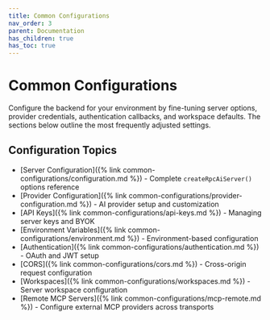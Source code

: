 ```yaml
---
title: Common Configurations
nav_order: 3
parent: Documentation
has_children: true
has_toc: true
---
```


# Common Configurations

Configure the backend for your environment by fine-tuning server options, provider credentials, authentication callbacks, and workspace defaults. The sections below outline the most frequently adjusted settings.

## Configuration Topics

- [Server Configuration]({% link common-configurations/configuration.md %}) - Complete `createRpcAiServer()` options reference
- [Provider Configuration]({% link common-configurations/provider-configuration.md %}) - AI provider setup and customization
- [API Keys]({% link common-configurations/api-keys.md %}) - Managing server keys and BYOK
- [Environment Variables]({% link common-configurations/environment.md %}) - Environment-based configuration
- [Authentication]({% link common-configurations/authentication.md %}) - OAuth and JWT setup
- [CORS]({% link common-configurations/cors.md %}) - Cross-origin request configuration
- [Workspaces]({% link common-configurations/workspaces.md %}) - Server workspace configuration
- [Remote MCP Servers]({% link common-configurations/mcp-remote.md %}) - Configure external MCP providers across transports
